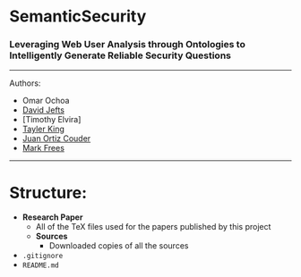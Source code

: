 # SemanticSecurity
### Leveraging Web User Analysis through Ontologies to Intelligently Generate Reliable Security Questions

***

Authors:
- Omar Ochoa
- [David Jefts](https://www.github.com/elkshadow5)
- [Timothy Elvira]
- [Tayler King](https://www.github.com/PikaChuBolt)
- [Juan Ortiz Couder](https://www.github.com/ortizcoj)
- [Mark Frees](https://github.com/SHOTOVERICE)

***

# Structure:
- **Research Paper**
  - All of the TeX files used for the papers published by this project
  - **Sources**
    - Downloaded copies of all the sources
- `.gitignore`
- `README.md`
